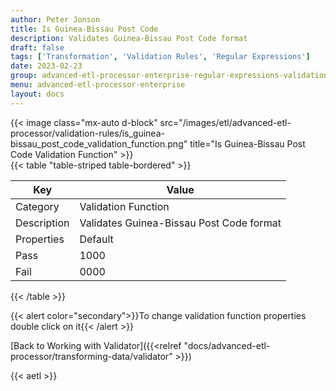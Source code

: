 ```yaml
---
author: Peter Jonson
title: Is Guinea-Bissau Post Code
description: Validates Guinea-Bissau Post Code format
draft: false
tags: ['Transformation', 'Validation Rules', 'Regular Expressions']
date: 2023-02-23
group: advanced-etl-processor-enterprise-regular-expressions-validation
menu: advanced-etl-processor-enterprise
layout: docs
---
```


{{< image class="mx-auto d-block"  src="/images/etl/advanced-etl-processor/validation-rules/is_guinea-bissau_post_code_validation_function.png" title="Is Guinea-Bissau Post Code Validation Function" >}}
\
{{< table "table-striped table-bordered" >}}

| Key         | Value                                    |
| ----------- | ---------------------------------------- |
| Category    | Validation Function                      |
| Description | Validates Guinea-Bissau Post Code format |
| Properties  | Default                                  |
| Pass        | 1000                                     |
| Fail        | 0000                                     |

{{< /table >}}

{{< alert color="secondary">}}To change validation function properties double click on it{{< /alert >}}

[Back to Working with Validator]({{<relref "docs/advanced-etl-processor/transforming-data/validator" >}})

{{< aetl >}}
